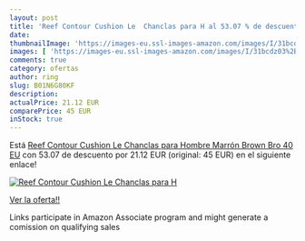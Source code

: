 ```yaml
---
layout: post
title: 'Reef Contour Cushion Le  Chanclas para H al 53.07 % de descuento'
date: 
thumbnailImage: 'https://images-eu.ssl-images-amazon.com/images/I/31bcdz03%2BTL._SL200_.jpg'
images: [ 'https://images-eu.ssl-images-amazon.com/images/I/31bcdz03%2BTL._SL200_.jpg' ]
comments: true
category: ofertas
author: ring
slug: B01N6G80KF
description:
actualPrice: 21.12 EUR
comparePrice: 45 EUR
inStock: true
---
```


Está [Reef Contour Cushion Le  Chanclas para Hombre  Marrón  Brown Bro   40 EU](https://www.amazon.es/dp/B01N6G80KF/?tag=tolees-21) con 53.07 de descuento por 21.12 EUR (original: 45 EUR) en el siguiente enlace!

[![Reef Contour Cushion Le  Chanclas para H](https://images-eu.ssl-images-amazon.com/images/I/31bcdz03%2BTL._SL200_.jpg)](https://www.amazon.es/dp/B01N6G80KF/?tag=tolees-21)

[Ver la oferta!!](https://www.amazon.es/dp/B01N6G80KF/?tag=tolees-21)

Links participate in Amazon Associate program and might generate a comission on qualifying sales


